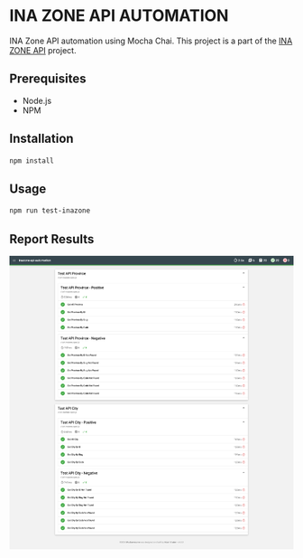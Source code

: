 # INA ZONE API AUTOMATION

INA Zone API automation using Mocha Chai. This project is a part of the [INA ZONE API](https://github.com/indahmutiah/ina-zone) project.

## Prerequisites

- Node.js
- NPM

## Installation

```bash
npm install
```

## Usage

```bash
npm run test-inazone
```

## Report Results

![Report Results](/assets/report-inazone.png)
